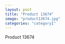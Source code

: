 ```yaml
---
layout: post
title: "Product 13674"
image: "product13674.jpg"
categories: "category1"
---
```

Product 13674
